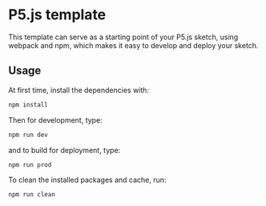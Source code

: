 # P5.js template

This template can serve as a starting point of your P5.js sketch, using webpack
and npm, which makes it easy to develop and deploy your sketch.

## Usage

At first time, install the dependencies with:

```sh
npm install
```

Then for development, type:

```sh
npm run dev
```

and to build for deployment, type:

```sh
npm run prod
```

To clean the installed packages and cache, run:

```sh
npm run clean
```
